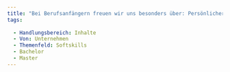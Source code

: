 ```yaml
---
title: "Bei Berufsanfängern freuen wir uns besonders über: Persönlicher Teamfit (Humor, respektvoller Umgang)"
tags:
  
  - Handlungsbereich: Inhalte
  - Von: Unternehmen
  - Themenfeld: Softskills
  - Bachelor
  - Master
---
```


